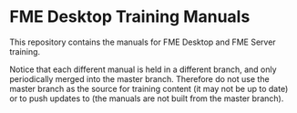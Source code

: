 <!--This file duplicates a little of the content to follow but is added here because the content of this file is used for the landing page on GitBook-->

# FME Desktop Training Manuals #

This repository contains the manuals for FME Desktop and FME Server training.

Notice that each different manual is held in a different branch, and only periodically merged into the master branch. Therefore do not use the master branch as the source for training content (it may not be up to date) or to push updates to (the manuals are not built from the master branch).  
